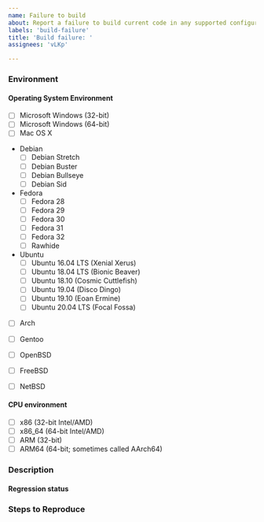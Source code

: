 ```yaml
---
name: Failure to build
about: Report a failure to build current code in any supported configuration.
labels: 'build-failure'
title: 'Build failure: '
assignees: 'vLKp'

---
```


<!--
These instructions are wrapped in comment markers.  Write your answers outside the comment markers.  You may delete the commented text as you go, or leave it in and let the system remove the comments when you submit the issue.

Use this template if the code in master fails to build for you.  If your problem happens at runtime, please use the issue template `Runtime crash` or the issue template `Runtime bug`, as appropriate.

Please use a descriptive title.  Include in the title the _first_ error message.  Attach the full output of `scons` or paste it inline inside triple backticks.  Collect the output from a run with `verbosebuild=1`; `verbosebuild=1` is default-enabled when output is written to a file or can be set explicitly on the command line.
-->
### Environment

<!--
If you fetched the source from Git, state the Git commit you used, preferably as the full 40-digit commit hash.  Please do **not** say "HEAD", "current", or similar relative references.  The meaning of relative references can change as contributors publish new code.  The 40-digit commit hash will not change.

If you received a pre-packaged source archive from someone, describe how others can get the same archive.  For publicly linked downloads, the download URL of the archive is sufficient.  Please link to the program archive, not to the web page which links to the program archive.

  Good URL: https://www.dxx-rebirth.com/download/dxx/user/afuturepilot/dxx-rebirth_v0.60-weekly-04-14-18-win.zip
  Bad URL: https://www.dxx-rebirth.com/download-dxx-rebirth/
-->

#### Operating System Environment

<!--
State what host platform (Microsoft Windows, Mac OS X, or Linux, *BSD) you tried.  If you tried multiple, list all of them.
-->

* [ ] Microsoft Windows (32-bit)
* [ ] Microsoft Windows (64-bit)
* [ ] Mac OS X
<!--
* For Linux, give the name of the distribution.
** For distributions with specific releases (Debian, Fedora, Ubuntu), give the name and number of the release.
** For rolling distributions (Arch, Gentoo), describe how recently the system was fully updated.  Reports from out-of-date systems are not rejected.  However, if your issue is known to be fixed by a particular update, the Rebirth maintainers may suggest that update instead of changing Rebirth.

Add versions as needed.
-->

* Debian
  * [ ] Debian Stretch
  * [ ] Debian Buster
  * [ ] Debian Bullseye
  * [ ] Debian Sid
* Fedora
  * [ ] Fedora 28
  * [ ] Fedora 29
  * [ ] Fedora 30
  * [ ] Fedora 31
  * [ ] Fedora 32
  * [ ] Rawhide
* Ubuntu
  * [ ] Ubuntu 16.04 LTS (Xenial Xerus)
  * [ ] Ubuntu 18.04 LTS (Bionic Beaver)
  * [ ] Ubuntu 18.10 (Cosmic Cuttlefish)
  * [ ] Ubuntu 19.04 (Disco Dingo)
  * [ ] Ubuntu 19.10 (Eoan Ermine)
  * [ ] Ubuntu 20.04 LTS (Focal Fossa)

* [ ] Arch
* [ ] Gentoo

* [ ] OpenBSD
* [ ] FreeBSD
* [ ] NetBSD

#### CPU environment

<!--
Indicate which CPU families were targeted.  Some bugs are only visible on certain architectures, since other architectures hide the consequences of the mistake.
If unsure, omit this section.  Generally, if you are on an architecture that requires special consideration, you will know your architecture.
-->
* [ ] x86 (32-bit Intel/AMD)
* [ ] x86\_64 (64-bit Intel/AMD)
* [ ] ARM (32-bit)
* [ ] ARM64 (64-bit; sometimes called AArch64)

### Description

<!--
Describe the issue here.
-->

#### Regression status

<!--
What is the oldest Git commit known to present the problem?  What is the newest Git commit known not to present the problem?  Ideally, the newest unaffected is an immediate parent of the oldest affected.  However, if the reporter lacks the ability to test individual versions (or the time to do so), there may be a range of untested commits for which the affected/unaffected status is unknown.  Reports are not rejected due to a wide range of untested commits.  However, smaller commit ranges are often easier to debug, so better information here improves the chance of a quick resolution.
-->

### Steps to Reproduce

<!--
For build failures, provide:
- The `scons` command executed.
- The contents of `site-local.py`, if present.
- All output from `scons`, starting at the prompt where the command was entered and ending at the first shell prompt after the error.
- If sconf.log is mentioned in the output, attach it.  If it is mentioned, it will be in the last lines before SCons exits.  You do not need to read the full output searching for references to it.  If in doubt, attach it.
- If `dxxsconf.h` is generated, attach it.  It will be in the root of the build directory.  If you did not set a build directory, it will be in the same directory as `SConstruct`.
-->
